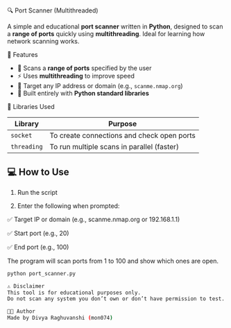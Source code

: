 🔍 Port Scanner (Multithreaded)

A simple and educational **port scanner** written in **Python**, designed to scan a **range of ports** quickly using **multithreading**. Ideal for learning how network scanning works.


🚀 Features

- 📶 Scans a **range of ports** specified by the user
- ⚡ Uses **multithreading** to improve speed
- 🎯 Target any IP address or domain (e.g., `scanme.nmap.org`)
- 🐍 Built entirely with **Python standard libraries**


🧰 Libraries Used

| Library       | Purpose                                      |
|---------------|----------------------------------------------|
| `socket`      | To create connections and check open ports   |
| `threading`   | To run multiple scans in parallel (faster)   |



## 💻 How to Use

1. Run the script

2. Enter the following when prompted:

✅ Target IP or domain (e.g., scanme.nmap.org or 192.168.1.1)

✅ Start port (e.g., 20)

✅ End port (e.g., 100)

The program will scan ports from 1 to 100 and show which ones are open.


```bash
python port_scanner.py

⚠️ Disclaimer
This tool is for educational purposes only.
Do not scan any system you don’t own or don’t have permission to test. Unauthorized scanning can be illegal.

👩‍💻 Author
Made by Divya Raghuvanshi (mon074)




